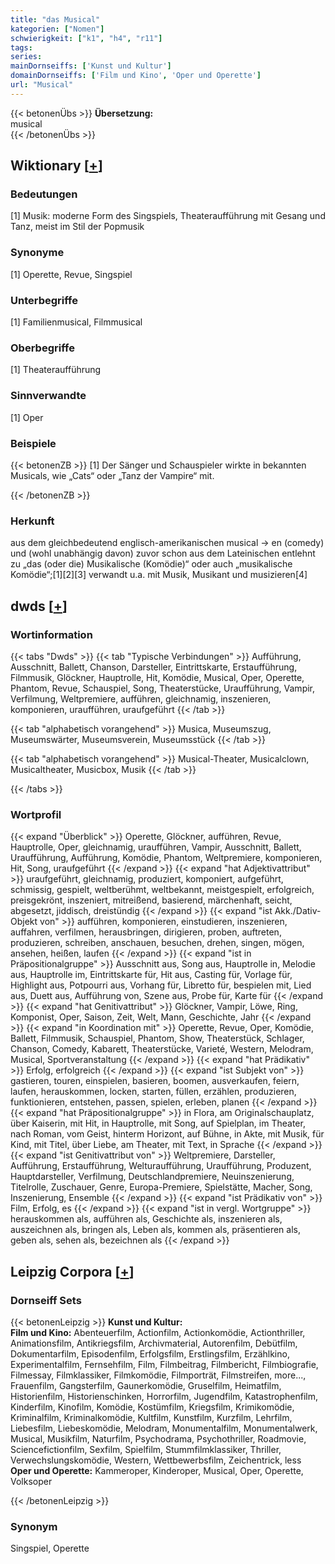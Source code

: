 ```yaml
---
title: "das Musical"
kategorien: ["Nomen"]
schwierigkeit: ["k1", "h4", "r11"]
tags:
series:
mainDornseiffs: ['Kunst und Kultur']
domainDornseiffs: ['Film und Kino', 'Oper und Operette']
url: "Musical"
---
```


{{< betonenÜbs >}}
**Übersetzung:**  
musical  
{{< /betonenÜbs >}}

## Wiktionary [[+](https://de.wiktionary.org/wiki/Musical)]

### Bedeutungen
[1] Musik: moderne Form des Singspiels, Theateraufführung mit Gesang und Tanz, meist im Stil der Popmusik  

### Synonyme
[1] Operette, Revue, Singspiel  

### Unterbegriffe
[1] Familienmusical, Filmmusical  

### Oberbegriffe
[1] Theateraufführung  

### Sinnverwandte
[1] Oper  

### Beispiele
{{< betonenZB >}}
[1] Der Sänger und Schauspieler wirkte in bekannten Musicals, wie „Cats“ oder „Tanz der Vampire“ mit.  

{{< /betonenZB >}}
### Herkunft
aus dem gleichbedeutend englisch-amerikanischen musical → en (comedy) und (wohl unabhängig davon) zuvor schon aus dem Lateinischen entlehnt zu „das (oder die) Musikalische (Komödie)“ oder auch „musikalische Komödie“;[1][2][3] verwandt u.a. mit Musik, Musikant und musizieren[4]  



## dwds [[+](https://www.dwds.de/wb/Musical)]

### Wortinformation
{{< tabs "Dwds" >}}
{{< tab "Typische Verbindungen" >}}
Aufführung, Ausschnitt, Ballett, Chanson, Darsteller, Eintrittskarte, Erstaufführung, Filmmusik, Glöckner, Hauptrolle, Hit, Komödie, Musical, Oper, Operette, Phantom, Revue, Schauspiel, Song, Theaterstücke, Uraufführung, Vampir, Verfilmung, Weltpremiere, aufführen, gleichnamig, inszenieren, komponieren, uraufführen, uraufgeführt
{{< /tab >}}

{{< tab "alphabetisch vorangehend" >}}
Musica, Museumszug, Museumswärter, Museumsverein, Museumsstück
{{< /tab >}}

{{< tab "alphabetisch vorangehend" >}}
Musical-Theater, Musicalclown, Musicaltheater, Musicbox, Musik
{{< /tab >}}

{{< /tabs >}}

### Wortprofil
{{< expand "Überblick" >}} Operette, Glöckner, aufführen, Revue, Hauptrolle, Oper, gleichnamig, uraufführen, Vampir, Ausschnitt, Ballett, Uraufführung, Aufführung, Komödie, Phantom, Weltpremiere, komponieren, Hit, Song, uraufgeführt {{< /expand >}}
{{< expand "hat Adjektivattribut" >}} uraufgeführt, gleichnamig, produziert, komponiert, aufgeführt, schmissig, gespielt, weltberühmt, weltbekannt, meistgespielt, erfolgreich, preisgekrönt, inszeniert, mitreißend, basierend, märchenhaft, seicht, abgesetzt, jiddisch, dreistündig {{< /expand >}}
{{< expand "ist Akk./Dativ-Objekt von" >}} aufführen, komponieren, einstudieren, inszenieren, auffahren, verfilmen, herausbringen, dirigieren, proben, auftreten, produzieren, schreiben, anschauen, besuchen, drehen, singen, mögen, ansehen, heißen, laufen {{< /expand >}}
{{< expand "ist in Präpositionalgruppe" >}} Ausschnitt aus, Song aus, Hauptrolle in, Melodie aus, Hauptrolle im, Eintrittskarte für, Hit aus, Casting für, Vorlage für, Highlight aus, Potpourri aus, Vorhang für, Libretto für, bespielen mit, Lied aus, Duett aus, Aufführung von, Szene aus, Probe für, Karte für {{< /expand >}}
{{< expand "hat Genitivattribut" >}} Glöckner, Vampir, Löwe, Ring, Komponist, Oper, Saison, Zeit, Welt, Mann, Geschichte, Jahr {{< /expand >}}
{{< expand "in Koordination mit" >}} Operette, Revue, Oper, Komödie, Ballett, Filmmusik, Schauspiel, Phantom, Show, Theaterstück, Schlager, Chanson, Comedy, Kabarett, Theaterstücke, Varieté, Western, Melodram, Musical, Sportveranstaltung {{< /expand >}}
{{< expand "hat Prädikativ" >}} Erfolg, erfolgreich {{< /expand >}}
{{< expand "ist Subjekt von" >}} gastieren, touren, einspielen, basieren, boomen, ausverkaufen, feiern, laufen, herauskommen, locken, starten, füllen, erzählen, produzieren, funktionieren, entstehen, passen, spielen, erleben, planen {{< /expand >}}
{{< expand "hat Präpositionalgruppe" >}} in Flora, am Originalschauplatz, über Kaiserin, mit Hit, in Hauptrolle, mit Song, auf Spielplan, im Theater, nach Roman, vom Geist, hinterm Horizont, auf Bühne, in Akte, mit Musik, für Kind, mit Titel, über Liebe, am Theater, mit Text, in Sprache {{< /expand >}}
{{< expand "ist Genitivattribut von" >}} Weltpremiere, Darsteller, Aufführung, Erstaufführung, Welturaufführung, Uraufführung, Produzent, Hauptdarsteller, Verfilmung, Deutschlandpremiere, Neuinszenierung, Titelrolle, Zuschauer, Genre, Europa-Premiere, Spielstätte, Macher, Song, Inszenierung, Ensemble {{< /expand >}}
{{< expand "ist Prädikativ von" >}} Film, Erfolg, es {{< /expand >}}
{{< expand "ist in vergl. Wortgruppe" >}} herauskommen als, aufführen als, Geschichte als, inszenieren als, auszeichnen als, bringen als, Leben als, kommen als, präsentieren als, geben als, sehen als, bezeichnen als {{< /expand >}}

## Leipzig Corpora [[+](https://corpora.uni-leipzig.de/en/res?word=Musical&corpusId=deu_newscrawl-public_2018)]

### Dornseiff Sets
{{< betonenLeipzig >}}
**Kunst und Kultur:**  
**Film und Kino:** Abenteuerfilm, Actionfilm, Actionkomödie, Actionthriller, Animationsfilm, Antikriegsfilm, Archivmaterial, Autorenfilm, Debütfilm, Dokumentarfilm, Episodenfilm, Erfolgsfilm, Erstlingsfilm, Erzählkino, Experimentalfilm, Fernsehfilm, Film, Filmbeitrag, Filmbericht, Filmbiografie, Filmessay, Filmklassiker, Filmkomödie, Filmporträt, Filmstreifen, more..., Frauenfilm, Gangsterfilm, Gaunerkomödie, Gruselfilm, Heimatfilm, Historienfilm, Historienschinken, Horrorfilm, Jugendfilm, Katastrophenfilm, Kinderfilm, Kinofilm, Komödie, Kostümfilm, Kriegsfilm, Krimikomödie, Kriminalfilm, Kriminalkomödie, Kultfilm, Kunstfilm, Kurzfilm, Lehrfilm, Liebesfilm, Liebeskomödie, Melodram, Monumentalfilm, Monumentalwerk, Musical, Musikfilm, Naturfilm, Psychodrama, Psychothriller, Roadmovie, Sciencefictionfilm, Sexfilm, Spielfilm, Stummfilmklassiker, Thriller, Verwechslungskomödie, Western, Wettbewerbsfilm, Zeichentrick, less  
**Oper und Operette:** Kammeroper, Kinderoper, Musical, Oper, Operette, Volksoper  

{{< /betonenLeipzig >}}

### Synonym
Singspiel, Operette

